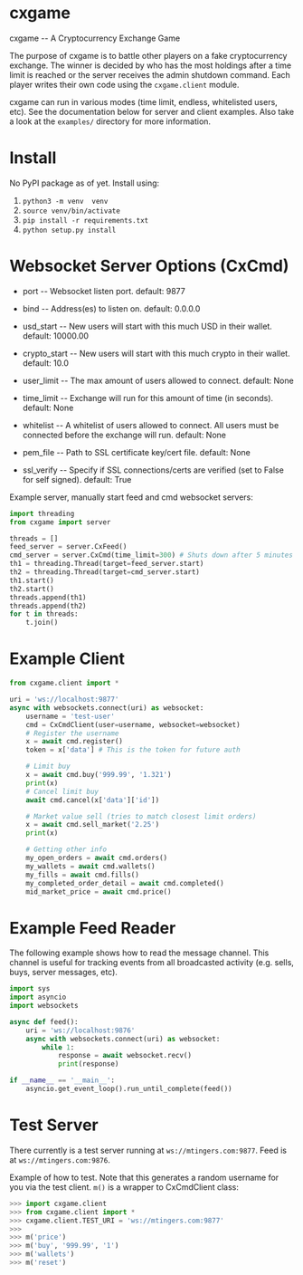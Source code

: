 # cxgame
cxgame -- A Cryptocurrency Exchange Game

The purpose of cxgame is to battle other players on a fake cryptocurrency
exchange. The winner is decided by who has the most holdings after a time limit
is reached or the server receives the admin shutdown command. Each player
writes their own code using the `cxgame.client` module.

cxgame can run in various modes (time limit, endless, whitelisted users, etc).
See the documentation below for server and client examples. Also take a look
at the `examples/` directory for more information.

# Install

No PyPI package as of yet. Install using:
1. `python3 -m venv  venv`
2. `source venv/bin/activate`
3. `pip install -r requirements.txt`
4. `python setup.py install`

# Websocket Server Options (CxCmd)

* port -- Websocket listen port.
  default: 9877

* bind -- Address(es) to listen on.
  default: 0.0.0.0

* usd_start -- New users will start with this much USD in their wallet.
  default: 10000.00

* crypto_start -- New users will start with this much crypto in their wallet.
  default: 10.0

* user_limit -- The max amount of users allowed to connect.
  default: None

* time_limit -- Exchange will run for this amount of time (in seconds).
  default: None

* whitelist -- A whitelist of users allowed to connect. All users must be
  connected before the exchange will run.
  default: None

* pem_file -- Path to SSL certificate key/cert file.
  default: None

* ssl_verify -- Specify if SSL connections/certs are verified (set to False for
  self signed).
  default: True

Example server, manually start feed and cmd websocket servers:
```python
import threading
from cxgame import server

threads = []
feed_server = server.CxFeed()
cmd_server = server.CxCmd(time_limit=300) # Shuts down after 5 minutes
th1 = threading.Thread(target=feed_server.start)
th2 = threading.Thread(target=cmd_server.start)
th1.start()
th2.start()
threads.append(th1)
threads.append(th2)
for t in threads:
    t.join()
```


# Example Client
```python
from cxgame.client import *

uri = 'ws://localhost:9877'
async with websockets.connect(uri) as websocket:
    username = 'test-user'
    cmd = CxCmdClient(user=username, websocket=websocket)
    # Register the username
    x = await cmd.register()
    token = x['data'] # This is the token for future auth

    # Limit buy
    x = await cmd.buy('999.99', '1.321')
    print(x)
    # Cancel limit buy
    await cmd.cancel(x['data']['id'])

    # Market value sell (tries to match closest limit orders)
    x = await cmd.sell_market('2.25')
    print(x)

    # Getting other info
    my_open_orders = await cmd.orders()
    my_wallets = await cmd.wallets()
    my_fills = await cmd.fills()
    my_completed_order_detail = await cmd.completed()
    mid_market_price = await cmd.price()
```

# Example Feed Reader

The following example shows how to read the message channel. This channel is
useful for tracking events from all broadcasted activity (e.g. sells, buys,
server messages, etc).

```python
import sys
import asyncio
import websockets

async def feed():
    uri = 'ws://localhost:9876'
    async with websockets.connect(uri) as websocket:
        while 1:
            response = await websocket.recv()
            print(response)

if __name__ == '__main__':
    asyncio.get_event_loop().run_until_complete(feed())
```

# Test Server

There currently is a test server running at `ws://mtingers.com:9877`. Feed is
at `ws://mtingers.com:9876`.

Example of how to test. Note that this generates a random username for you via
the test client. `m()` is a wrapper to CxCmdClient class:
```python
>>> import cxgame.client
>>> from cxgame.client import *
>>> cxgame.client.TEST_URI = 'ws://mtingers.com:9877'
>>>
>>> m('price')
>>> m('buy', '999.99', '1')
>>> m('wallets')
>>> m('reset')
```
